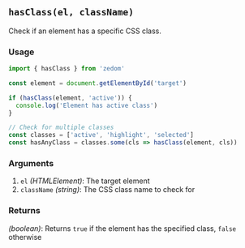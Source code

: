 ## `hasClass(el, className)`

Check if an element has a specific CSS class.

### Usage

```ts
import { hasClass } from 'zedom'

const element = document.getElementById('target')

if (hasClass(element, 'active')) {
  console.log('Element has active class')
}

// Check for multiple classes
const classes = ['active', 'highlight', 'selected']
const hasAnyClass = classes.some(cls => hasClass(element, cls))
```

### Arguments

1. `el` *(HTMLElement)*: The target element
2. `className` *(string)*: The CSS class name to check for

### Returns

*(boolean)*: Returns `true` if the element has the specified class, `false` otherwise
